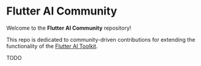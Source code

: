 # Flutter AI Community

Welcome to the **Flutter AI Community** repository! 

This repo is dedicated to community-driven contributions for extending the functionality of the [Flutter AI Toolkit](https://github.com/flutter/ai).

TODO
